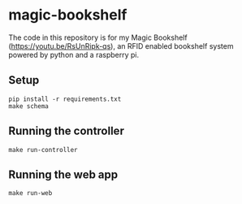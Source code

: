 # magic-bookshelf

The code in this repository is for my Magic Bookshelf (https://youtu.be/RsUnRipk-qs), an RFID enabled bookshelf system powered by python and a raspberry pi.

## Setup
```
pip install -r requirements.txt
make schema
```
  
## Running the controller

`make run-controller`

## Running the web app

`make run-web`
